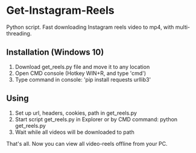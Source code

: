# Get-Instagram-Reels
Python script. Fast downloading Instagram reels video to mp4, with multi-threading.

## Installation (Windows 10)
1. Download get_reels.py file and move it to any location
4. Open CMD console (Hotkey WIN+R, and type 'cmd')
5. Type command in console: 'pip install requests urllib3'

## Using
1. Set up url, headers, cookies, path in get_reels.py
2. Start script get_reels.py in Explorer or by CMD command: python get_reels.py
3. Wait while all videos will be downloaded to path

That's all. Now you can view all video-reels offline from your PC.